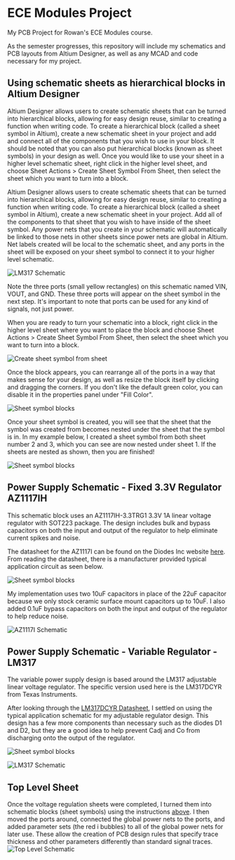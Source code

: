 # ECE Modules Project
 My PCB Project for Rowan's ECE Modules course.

As the semester progresses, this repository will include my schematics and PCB layouts from Altium Designer, as well as any MCAD and code necessary for my project.

## Using schematic sheets as hierarchical blocks in Altium Designer

Altium Designer allows users to create schematic sheets that can be turned into hierarchical blocks, allowing for easy design reuse, similar to creating a function when writing code.  To create a hierarchical block (called a sheet symbol in Altium), create a new schematic sheet in your project and add and connect all of the components that you wish to use in your block.  It should be noted that you can also put hierarchical blocks (known as sheet symbols) in your design as well.  Once you would like to use your sheet in a higher level schematic sheet, right click in the higher level sheet, and choose Sheet Actions > Create Sheet Symbol From Sheet, then select the sheet which you want to turn into a block.


Altium Designer allows users to create schematic sheets that can be turned into hierarchical blocks, allowing for easy design reuse, similar to creating a function when writing code.  To create a hierarchical block (called a sheet symbol in Altium), create a new schematic sheet in your project.  Add all of the components to that sheet that you wish to have inside of the sheet symbol.  Any power nets that you create in your schematic will automatically be linked to those nets in other sheets since power nets are global in Altium.  Net labels created will be local to the schematic sheet, and any ports in the sheet will be exposed on your sheet symbol to connect it to your higher level schematic.

![LM317 Schematic](documentation/assets/img/LM317SCH.jpg)

Note the three ports (small yellow rectangles) on this schematic named VIN, VOUT, and GND.  These three ports will appear on the sheet symbol in the next step.  It's important to note that ports can be used for any kind of signals, not just power.

When you are ready to turn your schematic into a block, right click in the higher level sheet where you want to place the block and choose Sheet Actions > Create Sheet Symbol From Sheet, then select the sheet which you want to turn into a block.

![Create sheet symbol from sheet](documentation/assets/img/CreateSheetSymbolPart1.jpg)

Once the block appears, you can rearrange all of the ports in a way that makes sense for your design, as well as resize the block itself by clicking and dragging the corners.  If you don't like the default green color, you can disable it in the properties panel under "Fill Color".

![Sheet symbol blocks](documentation/assets/img/CreateSheetSymbolPart2.jpg)

Once your sheet symbol is created, you will see that the sheet that the symbol was created from becomes nested under the sheet that the symbol is in.  In my example below, I created a sheet symbol from both sheet number 2 and 3, which you can see are now nested under sheet 1.  If the sheets are nested as shown, then you are finished!

![Sheet symbol blocks](documentation/assets/img/CreateSheetSymbolPart3.jpg)

## Power Supply Schematic - Fixed 3.3V Regulator AZ1117IH

This schematic block uses an AZ1117IH-3.3TRG1 3.3V 1A linear voltage regulator with SOT223 package.  The design includes bulk and bypass capacitors on both the input and output of the regulator to help eliminate current spikes and noise.

The datasheet for the AZ1117I can be found on the Diodes Inc website [here](https://www.diodes.com/assets/Datasheets/AZ1117I.pdf).  From reading the datasheet, there is a manufacturer provided typical application circuit as seen below.

![Sheet symbol blocks](documentation/assets/img/AZ1117ITypicalApplication.jpg)

My implementation uses two 10uF capacitors in place of the 22uF capacitor because we only stock ceramic surface mount capacitors up to 10uF.  I also added 0.1uF bypass capacitors on both the input and output of the regulator to help reduce noise.

![AZ1117I Schematic](documentation/assets/img/AZ1117ISCH.jpg)

## Power Supply Schematic - Variable Regulator - LM317

The variable power supply design is based around the LM317 adjustable linear voltage regulator.  The specific version used here is the LM317DCYR from Texas Instruments.

After looking through the [LM317DCYR Datasheet](https://rocelec.widen.net/view/pdf/mlzstqhekh/slvs044x.pdf?t.download=true&u=5oefqw), I settled on using the typical application schematic for my adjustable regulator design.  This design has a few more components than necessary such as the diodes D1 and D2, but they are a good idea to help prevent Cadj and Co from discharging onto the output of the regulator.

![Sheet symbol blocks](documentation/assets/img/LM317TypicalApplication.jpg)

![LM317 Schematic](documentation/assets/img/LM317SCH.jpg)

## Top Level Sheet

Once the voltage regulation sheets were completed, I turned them into schematic blocks (sheet symbols) using the instructions [above](#using-schematic-sheets-as-hierarchical-blocks-in-altium-designer).  I then moved the ports around, connected the global power nets to the ports, and added parameter sets (the red i bubbles) to all of the global power nets for later use.  These allow the creation of PCB design rules that specify trace thickness and other parameters differently than standard signal traces.
![Top Level Schematic](documentation/assets/img/TopLevelSheetSCH.jpg)



